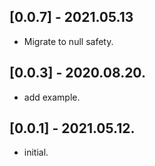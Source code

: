## [0.0.7] - 2021.05.13
* Migrate to null safety.
## [0.0.3] - 2020.08.20.
* add example.
## [0.0.1] - 2021.05.12.

* initial.
